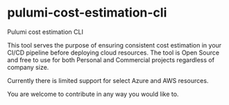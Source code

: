 # pulumi-cost-estimation-cli
Pulumi cost estimation CLI

This tool serves the purpose of ensuring consistent cost estimation in your CI/CD pipeline before deploying cloud resources.
The tool is Open Source and free to use for both Personal and Commercial projects regardless of company size.

Currently there is limited support for select Azure and AWS resources.

You are welcome to contribute in any way you would like to.


